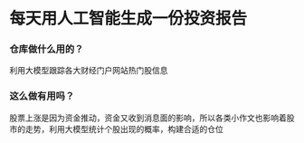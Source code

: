 # 每天用人工智能生成一份投资报告

### 仓库做什么用的？

利用大模型跟踪各大财经门户网站热门股信息

### 这么做有用吗？

股票上涨是因为资金推动，资金又收到消息面的影响，所以各类小作文也影响着股市的走势，利用大模型统计个股出现的概率，构建合适的仓位
